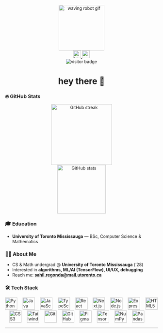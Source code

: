 <div align="center">
  <img height="150" src="https://media.giphy.com/media/M9gbBd9nbDrOTu1Mqx/giphy.gif" alt="waving robot gif" />
</div>

<div align="center">
  <a href="https://www.linkedin.com/in/sahilregonda/">
    <img src="https://img.shields.io/static/v1?message=LinkedIn&logo=linkedin&label=&color=0A66C2&logoColor=white&labelColor=&style=for-the-badge" height="25" alt="LinkedIn badge" />
  </a>
  <a href="mailto:sahil.regonda@mail.utoronto.ca">
    <img src="https://img.shields.io/badge/Email-sahil.regonda%40mail.utoronto.ca-1f6feb?style=for-the-badge&logo=gmail&logoColor=white" height="25" alt="email badge" />
  </a>
</div>

<div align="center">
  <!-- Replace YOUR_GITHUB_USERNAME -->
  <img src="https://visitor-badge.laobi.icu/badge?page_id=YOUR_GITHUB_USERNAME.YOUR_GITHUB_USERNAME" alt="visitor badge"/>
</div>

<h1 align="center">hey there 👋</h1>

### 🔥 GitHub Stats
<div align="center">
  <!-- Replace YOUR_GITHUB_USERNAME in both cards -->
  <img src="https://streak-stats.demolab.com?user=YOUR_GITHUB_USERNAME&theme=dark&hide_border=false&border_radius=6" height="200" alt="GitHub streak"/>
  <br/>
  <img src="https://github-readme-stats.vercel.app/api?username=YOUR_GITHUB_USERNAME&show_icons=true&hide_title=true&count_private=true&hide=prs&rank_icon=percentile&theme=dark" height="160" alt="GitHub stats"/>
</div>

### 🎓 Education
- **University of Toronto Mississauga** — BSc, Computer Science & Mathematics  

### 👩‍💻 About Me
- CS & Math undergrad @ **University of Toronto Mississauga** (’28)  
- Interested in **algorithms, ML/AI (TensorFlow), UI/UX, debugging**  
- Reach me: **sahil.regonda@mail.utoronto.ca**

### 🛠 Tech Stack
<div align="left">
  <img src="https://cdn.jsdelivr.net/gh/devicons/devicon/icons/python/python-original.svg" height="40" alt="Python"/>
  <img width="10"/>
  <img src="https://cdn.jsdelivr.net/gh/devicons/devicon/icons/java/java-original.svg" height="40" alt="Java"/>
  <img width="10"/>
  <img src="https://cdn.jsdelivr.net/gh/devicons/devicon/icons/javascript/javascript-original.svg" height="40" alt="JavaScript"/>
  <img width="10"/>
  <img src="https://cdn.jsdelivr.net/gh/devicons/devicon/icons/typescript/typescript-original.svg" height="40" alt="TypeScript"/>
  <img width="10"/>
  <img src="https://cdn.jsdelivr.net/gh/devicons/devicon/icons/react/react-original.svg" height="40" alt="React"/>
  <img width="10"/>
  <img src="https://cdn.jsdelivr.net/gh/devicons/devicon/icons/nextjs/nextjs-original.svg" height="40" alt="Next.js"/>
  <img width="10"/>
  <img src="https://cdn.jsdelivr.net/gh/devicons/devicon/icons/nodejs/nodejs-original.svg" height="40" alt="Node.js"/>
  <img width="10"/>
  <!-- Express (white) -->
  <img src="https://cdn.simpleicons.org/express/FFFFFF" height="40" alt="Express (white)"/>
  <img width="10"/>
  <img src="https://cdn.jsdelivr.net/gh/devicons/devicon/icons/html5/html5-original.svg" height="40" alt="HTML5"/>
  <img width="10"/>
  <img src="https://cdn.jsdelivr.net/gh/devicons/devicon/icons/css3/css3-original.svg" height="40" alt="CSS3"/>
  <img width="10"/>
  <img src="https://cdn.jsdelivr.net/gh/devicons/devicon/icons/tailwindcss/tailwindcss-original.svg" height="40" alt="TailwindCSS"/>
  <img width="10"/>
  <img src="https://cdn.jsdelivr.net/gh/devicons/devicon/icons/git/git-original.svg" height="40" alt="Git"/>
  <img width="10"/>
  <!-- GitHub (white) -->
  <img src="https://cdn.simpleicons.org/github/FFFFFF" height="40" alt="GitHub (white)"/>
  <img width="10"/>
  <img src="https://cdn.jsdelivr.net/gh/devicons/devicon/icons/figma/figma-original.svg" height="40" alt="Figma"/>
  <img width="10"/>
  <img src="https://cdn.jsdelivr.net/gh/devicons/devicon/icons/tensorflow/tensorflow-original.svg" height="40" alt="TensorFlow"/>
  <img width="10"/>
  <img src="https://cdn.jsdelivr.net/gh/devicons/devicon/icons/numpy/numpy-original.svg" height="40" alt="NumPy"/>
  <img width="10"/>
  <img src="https://cdn.jsdelivr.net/gh/devicons/devicon/icons/pandas/pandas-original.svg" height="40" alt="Pandas"/>
</div>

---
